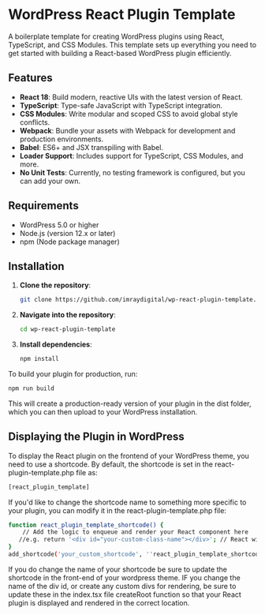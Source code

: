 # WordPress React Plugin Template

A boilerplate template for creating WordPress plugins using React, TypeScript, and CSS Modules. This template sets up everything you need to get started with building a React-based WordPress plugin efficiently.

## Features

- **React 18**: Build modern, reactive UIs with the latest version of React.
- **TypeScript**: Type-safe JavaScript with TypeScript integration.
- **CSS Modules**: Write modular and scoped CSS to avoid global style conflicts.
- **Webpack**: Bundle your assets with Webpack for development and production environments.
- **Babel**: ES6+ and JSX transpiling with Babel.
- **Loader Support**: Includes support for TypeScript, CSS Modules, and more.
- **No Unit Tests**: Currently, no testing framework is configured, but you can add your own.

## Requirements

- WordPress 5.0 or higher
- Node.js (version 12.x or later)
- npm (Node package manager)

## Installation

1. **Clone the repository**:

   ```bash
   git clone https://github.com/imraydigital/wp-react-plugin-template.git
   
2. **Navigate into the repository**:
   ```bash
   cd wp-react-plugin-template
   ```

3. **Install dependencies**:

   ```bash
   npm install
   ```

To build your plugin for production, run:

```bash
npm run build
```

This will create a production-ready version of your plugin in the dist folder, which you can then upload to your WordPress installation.

## Displaying the Plugin in WordPress

To display the React plugin on the frontend of your WordPress theme, you need to use a shortcode. By default, the shortcode is set in the react-plugin-template.php file as:

```bash
[react_plugin_template]
```
If you'd like to change the shortcode name to something more specific to your plugin, you can modify it in the react-plugin-template.php file:

```bash
function react_plugin_template_shortcode() {
    // Add the logic to enqueue and render your React component here
   //e.g. return '<div id="your-custom-class-name"></div>'; // React will render into this div
}
add_shortcode('your_custom_shortcode', ''react_plugin_template_shortcode');
```
If you do change the name of your shortcode be sure to update the shortcode in the front-end of your wordpress theme. IF you change the name of the div id, or create any custom divs for rendering, be sure to update these in the index.tsx file createRoot function so that your React plugin is displayed and rendered in the correct location.
